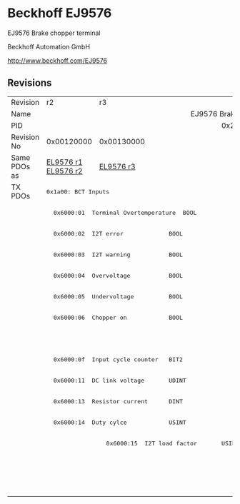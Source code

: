 # Beckhoff EJ9576

EJ9576 Brake chopper terminal

Beckhoff Automation GmbH

http://www.beckhoff.com/EJ9576

## Revisions
<table>
<tr >
<td>Revision</td>
<td>r2</td>
<td>r3</td>
<td>r4</td>
<td>r6</td>
</tr>
<tr >
<td>Name</td>
<td colspan=4 align="center">EJ9576 Brake chopper terminal</td>
</tr>
<tr >
<td>PID</td>
<td colspan=4 align="center">0x25682852</td>
</tr>
<tr >
<td>Revision No</td>
<td>0x00120000</td>
<td>0x00130000</td>
<td>0x00140000</td>
<td>0x00160000</td>
</tr>
<tr >
<td>Same PDOs as</td>
<td><a href="EL9576">EL9576 r1</a><br/><a href="EL9576">EL9576 r2</a></td>
<td><a href="EL9576">EL9576 r3</a></td>
<td><a href="EL9576">EL9576 r4</a><br/><a href="EL9576">EL9576 r5</a></td>
<td><a href="EL9576">EL9576 r6</a><br/><a href="EP9576-1032">EP9576-1032 r0</a></td>
</tr>
<tr class="txpdo pdosection">
<td rowspan=15 valign=top>TX PDOs</td>
<td colspan=4 align="left"><pre>0x1a00: BCT Inputs</pre></td>
<td></td>
</tr>
<tr class="txpdo">
<td colspan=4 align="left"><pre>  0x6000:01  Terminal Overtemperature  BOOL</pre></td>
</tr>
<tr class="txpdo">
<td colspan=4 align="left"><pre>  0x6000:02  I2T error             BOOL</pre></td>
</tr>
<tr class="txpdo">
<td colspan=4 align="left"><pre>  0x6000:03  I2T warning           BOOL</pre></td>
</tr>
<tr class="txpdo">
<td colspan=4 align="left"><pre>  0x6000:04  Overvoltage           BOOL</pre></td>
</tr>
<tr class="txpdo">
<td colspan=4 align="left"><pre>  0x6000:05  Undervoltage          BOOL</pre></td>
</tr>
<tr class="txpdo">
<td colspan=4 align="left"><pre>  0x6000:06  Chopper on            BOOL</pre></td>
</tr>
<tr class="txpdo">
<td colspan=3 align="left"></td>
<td><pre>  0x6000:07  Overcurrent Protection  BOOL</pre></td>
</tr>
<tr class="txpdo">
<td colspan=4 align="left"><pre>  0x6000:0f  Input cycle counter   BIT2</pre></td>
</tr>
<tr class="txpdo">
<td colspan=4 align="left"><pre>  0x6000:11  DC link voltage       UDINT</pre></td>
</tr>
<tr class="txpdo">
<td colspan=2 align="left"><pre>  0x6000:13  Resistor current      DINT</pre></td>
<td colspan=2 align="left"><pre>  0x6000:13  Resistor Current      DINT</pre></td>
</tr>
<tr class="txpdo">
<td colspan=2 align="left"><pre>  0x6000:14  Duty cylce            USINT</pre></td>
<td colspan=2 align="left"><pre>  0x6000:14  Duty Cycle            USINT</pre></td>
</tr>
<tr class="txpdo">
<td></td>
<td><pre>  0x6000:15  I2T load factor       USINT</pre></td>
<td colspan=2 align="left"></td>
</tr>
<tr class="txpdo pdosection">
<td colspan=2 align="left"></td>
<td colspan=2 align="left"><pre>0x1a01: BCT Load</pre></td>
</tr>
<tr class="txpdo">
<td colspan=2 align="left"></td>
<td colspan=2 align="left"><pre>  0x6001:01  I2T load factor       USINT</pre></td>
</tr>
</table>
